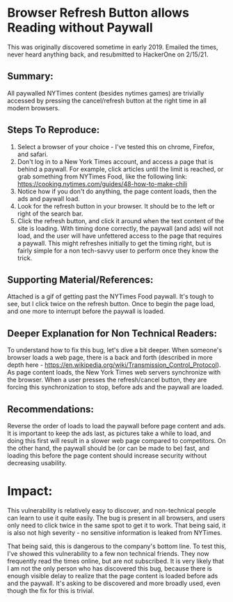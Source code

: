 # Browser Refresh Button allows Reading without Paywall

This was originally discovered sometime in early 2019. Emailed the times, never heard anything back, and resubmitted to HackerOne on 2/15/21.

## Summary:

All paywalled NYTimes content (besides nytimes games) are trivially accessed by pressing the cancel/refresh button at the right time in all modern browsers.

## Steps To Reproduce:

1. Select a browser of your choice - I've tested this on chrome, Firefox, and safari.
2. Don't log in to a New York Times account, and access a page that is behind a paywall. For example, click articles until the limit is reached, or grab something from NYTimes Food, like the following link: https://cooking.nytimes.com/guides/48-how-to-make-chili
3. Notice how if you don't do anything, the page content loads, then the ads and paywall load.
4. Look for the refresh button in your browser. It should be to the left or right of the search bar.
5. Click the refresh button, and click it around when the text content of the site is loading. With timing done correctly, the paywall (and ads) will not load, and the user will have unfettered access to the page that requires a paywall. This might refreshes initially to get the timing right, but is fairly simple for a non tech-savvy user to perform once they know the trick.

## Supporting Material/References:
Attached is a gif of getting past the NYTimes Food paywall. It's tough to see, but I click twice on the refresh button. Once to begin the page load, and one more to interrupt before the paywall is loaded.

## Deeper Explanation for Non Technical Readers:
To understand how to fix this bug, let's dive a bit deeper. When someone's browser loads a web page, there is a back and forth (described in more depth here - https://en.wikipedia.org/wiki/Transmission_Control_Protocol). As page content loads, the New York Times web servers synchronize with the browser. When a user presses the refresh/cancel button, they are forcing this synchronization to stop, before ads and the paywall are loaded.

## Recommendations:
Reverse the order of loads to load the paywall before page content and ads. It is important to keep the ads last, as pictures take a while to load, and doing this first will result in a slower web page compared to competitors. On the other hand, the paywall should be (or can be made to be) fast, and loading this before the page content should increase security without decreasing usability.



# Impact:

This vulnerability is relatively easy to discover, and non-technical people can learn to use it quite easily. The bug is present in all browsers, and users only need to click twice in the same spot to get it to work. That being said, it is also not high severity - no sensitive information is leaked from NYTimes.

That being said, this is dangerous to the company's bottom line. To test this, I've showed this vulnerability to a few non technical friends. They now frequently read the times online, but are not subscribed. It is very likely that I am not the only person who has discovered this bug, because there is enough visible delay to realize that the page content is loaded before ads and the paywall. It's asking to be discovered and more broadly used, even though the fix for this is trivial.